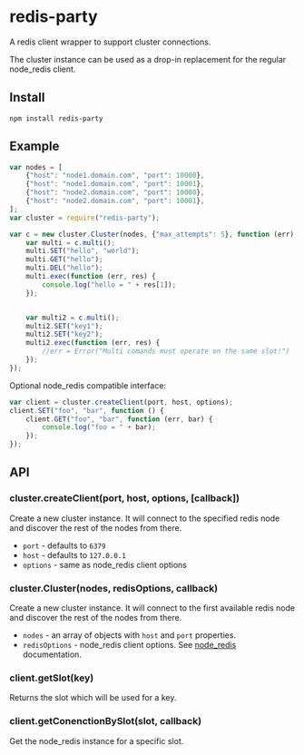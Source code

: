 # redis-party

A redis client wrapper to support cluster connections.

The cluster instance can be used as a drop-in replacement for the regular node\_redis client.

## Install

    npm install redis-party

## Example

```javascript
var nodes = [
    {"host": "node1.domain.com", "port": 10000},
    {"host": "node1.domain.com", "port": 10001},
    {"host": "node2.domain.com", "port": 10000},
    {"host": "node2.domain.com", "port": 10001},
];
var cluster = require("redis-party");

var c = new cluster.Cluster(nodes, {"max_attempts": 5}, function (err) {
    var multi = c.multi();
    multi.SET("hello", "world");
    multi.GET("hello");
    multi.DEL("hello");
    multi.exec(function (err, res) {
        console.log("hello = " + res[1]);
    });


    var multi2 = c.multi();
    multi2.SET("key1");
    multi2.SET("key2");
    multi2.exec(function (err, res) {
        //err = Error("Multi comands must operate on the same slot!")
    });
});
```

Optional node\_redis compatible interface:

```javascript
var client = cluster.createClient(port, host, options);
client.SET("foo", "bar", function () {
    client.GET("foo", "bar", function (err, bar) {
        console.log("foo = " + bar);
    });
});
```

## API

### cluster.createClient(port, host, options, [callback])

Create a new cluster instance. It will connect to the specified redis node and discover the rest of the nodes from there.

* `port` - defaults to `6379`
* `host` - defaults to `127.0.0.1`
* `options` - same as node\_redis client options

### cluster.Cluster(nodes, redisOptions, callback)

Create a new cluster instance. It will connect to the first available redis node and discover the rest of the nodes from there.

* `nodes` - an array of objects with `host` and `port` properties.
* `redisOptions` - node\_redis client options. See [node\_redis](https://github.com/mranney/node_redis) documentation.

### client.getSlot(key)

Returns the slot which will be used for a key.

### client.getConenctionBySlot(slot, callback)

Get the node\_redis instance for a specific slot.
